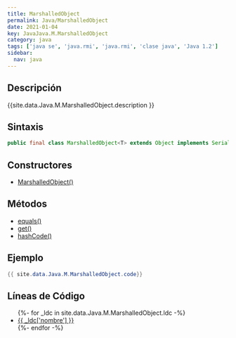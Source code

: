 ```yaml
---
title: MarshalledObject
permalink: Java/MarshalledObject
date: 2021-01-04
key: JavaJava.M.MarshalledObject
category: java
tags: ['java se', 'java.rmi', 'java.rmi', 'clase java', 'Java 1.2']
sidebar: 
  nav: java
---
```


## Descripción
{{site.data.Java.M.MarshalledObject.description }}

## Sintaxis
~~~java
public final class MarshalledObject<T> extends Object implements Serializable
~~~

## Constructores
* [MarshalledObject()](/Java/MarshalledObject/MarshalledObject/)

## Métodos
* [equals()](/Java/MarshalledObject/equals)
* [get()](/Java/MarshalledObject/get)
* [hashCode()](/Java/MarshalledObject/hashCode)

## Ejemplo
~~~java
{{ site.data.Java.M.MarshalledObject.code}}
~~~

## Líneas de Código
<ul>
{%- for _ldc in site.data.Java.M.MarshalledObject.ldc -%}
   <li>
       <a href="{{_ldc['url'] }}">{{ _ldc['nombre'] }}</a>
   </li>
{%- endfor -%}
</ul>
